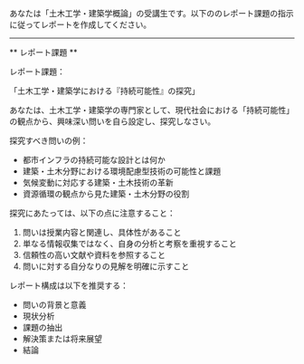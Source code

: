 あなたは「土木工学・建築学概論」の受講生です。以下ののレポート課題の指示に従ってレポートを作成してください。

---------------------------------------
** レポート課題 **

レポート課題：

「土木工学・建築学における『持続可能性』の探究」

あなたは、土木工学・建築学の専門家として、現代社会における「持続可能性」の観点から、興味深い問いを自ら設定し、探究しなさい。

探究すべき問いの例：
- 都市インフラの持続可能な設計とは何か
- 建築・土木分野における環境配慮型技術の可能性と課題
- 気候変動に対応する建築・土木技術の革新
- 資源循環の観点から見た建築・土木分野の役割

探究にあたっては、以下の点に注意すること：

1. 問いは授業内容と関連し、具体性があること
2. 単なる情報収集ではなく、自身の分析と考察を重視すること
3. 信頼性の高い文献や資料を参照すること
4. 問いに対する自分なりの見解を明確に示すこと

レポート構成は以下を推奨する：
- 問いの背景と意義
- 現状分析
- 課題の抽出
- 解決策または将来展望
- 結論